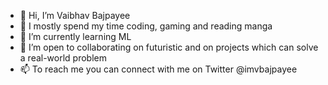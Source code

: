- 👋 Hi, I’m Vaibhav Bajpayee
- 👀 I mostly spend my time coding, gaming and reading manga
- 🌱 I’m currently learning ML
- 💞️ I’m open to collaborating on futuristic and on projects which can solve a real-world problem
- 📫 To reach me you can connect with me on Twitter @imvbajpayee

<!---
Vibs21/Vibs21 is a ✨ special ✨ repository because its `README.md` (this file) appears on your GitHub profile.
You can click the Preview link to take a look at your changes.
--->
